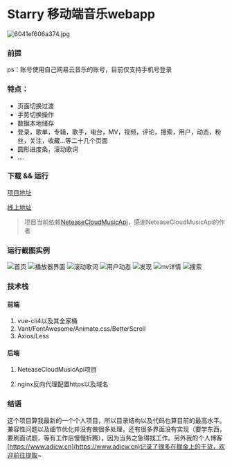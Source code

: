 # Starry 移动端音乐webapp
![6041ef606a374.jpg](https://p3-juejin.byteimg.com/tos-cn-i-k3u1fbpfcp/27df42925152420c9a74d0bb6dca1db2~tplv-k3u1fbpfcp-watermark.image)

### 前提

ps：账号使用自己网易云音乐的账号，目前仅支持手机号登录

### 特点：

- 页面切换过渡
- 手势切换操作
- 数据本地储存
- 登录，歌单，专辑，歌手，电台，MV，视频，评论，搜索，用户，动态，粉丝，关注，收藏...等二十几个页面
- 圆形进度条，滚动歌词
- ....



### 下载 && 运行

[项目地址](https://github.com/Adicwu/Starry)

[线上地址](http://music.adicw.cn)

> 项目当前依赖[NeteaseCloudMusicApi](https://github.com/Binaryify/NeteaseCloudMusicApi)，感谢NeteaseCloudMusicApi的作者

### 运行截图实例

![首页](https://p3-juejin.byteimg.com/tos-cn-i-k3u1fbpfcp/fcdaf78e00d74205846864eb14cc10a5~tplv-k3u1fbpfcp-zoom-1.image)
![播放器界面](https://p1-juejin.byteimg.com/tos-cn-i-k3u1fbpfcp/24fb6d9f8f2e44c7939ef057b2a011fd~tplv-k3u1fbpfcp-zoom-1.image)
![滚动歌词](https://p3-juejin.byteimg.com/tos-cn-i-k3u1fbpfcp/0e61023542f145849efe4bcbcaf122d4~tplv-k3u1fbpfcp-zoom-1.image)
![用户动态](https://p1-juejin.byteimg.com/tos-cn-i-k3u1fbpfcp/548b7d2e7cb04d9586f4a5f7814e337e~tplv-k3u1fbpfcp-zoom-1.image)
![发现](https://p9-juejin.byteimg.com/tos-cn-i-k3u1fbpfcp/9ae7fae749194ce98cdf38f7fb15c0f0~tplv-k3u1fbpfcp-zoom-1.image)
![mv详情](https://p6-juejin.byteimg.com/tos-cn-i-k3u1fbpfcp/05d7b930f54344ccb5cb6e3b827ad668~tplv-k3u1fbpfcp-zoom-1.image)
![搜索](https://p6-juejin.byteimg.com/tos-cn-i-k3u1fbpfcp/4ebf153c9a8341b9aa8842e2d3531f34~tplv-k3u1fbpfcp-zoom-1.image)

### 技术栈

#### 前端

1. vue-cli4以及其全家桶
2. Vant/FontAwesome/Animate.css/BetterScroll
3. Axios/Less

#### 后端

1. NeteaseCloudMusicApi项目

2. nginx反向代理配置https以及域名

   

### 结语

这个项目算我最新的一个个人项目，所以目录结构以及代码也算目前的最高水平。兼容性问题以及细节优化并没有做很多处理，还有很多界面没有实现（要学东西，要刷面试题，等有工作后慢慢折腾），因为当务之急得找工作。另外我的个人博客 [https://www.adicw.cn](https://www.adicw.cn)记录了很多在掘金上的干货，欢迎前往提取~
